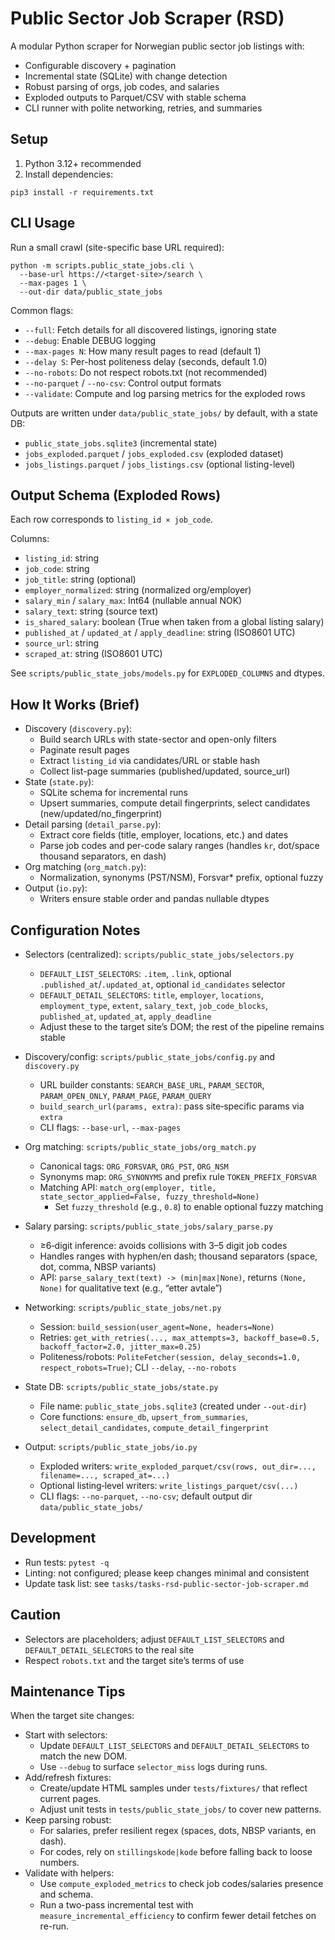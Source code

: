 # Public Sector Job Scraper (RSD)

A modular Python scraper for Norwegian public sector job listings with:
- Configurable discovery + pagination
- Incremental state (SQLite) with change detection
- Robust parsing of orgs, job codes, and salaries
- Exploded outputs to Parquet/CSV with stable schema
- CLI runner with polite networking, retries, and summaries

## Setup

1) Python 3.12+ recommended
2) Install dependencies:

```
pip3 install -r requirements.txt
```

## CLI Usage

Run a small crawl (site-specific base URL required):

```
python -m scripts.public_state_jobs.cli \
  --base-url https://<target-site>/search \
  --max-pages 1 \
  --out-dir data/public_state_jobs
```

Common flags:
- `--full`: Fetch details for all discovered listings, ignoring state
- `--debug`: Enable DEBUG logging
- `--max-pages N`: How many result pages to read (default 1)
- `--delay S`: Per-host politeness delay (seconds, default 1.0)
- `--no-robots`: Do not respect robots.txt (not recommended)
- `--no-parquet` / `--no-csv`: Control output formats
- `--validate`: Compute and log parsing metrics for the exploded rows

Outputs are written under `data/public_state_jobs/` by default, with a state DB:
- `public_state_jobs.sqlite3` (incremental state)
- `jobs_exploded.parquet` / `jobs_exploded.csv` (exploded dataset)
- `jobs_listings.parquet` / `jobs_listings.csv` (optional listing-level)

## Output Schema (Exploded Rows)

Each row corresponds to `listing_id × job_code`.

Columns:
- `listing_id`: string
- `job_code`: string
- `job_title`: string (optional)
- `employer_normalized`: string (normalized org/employer)
- `salary_min` / `salary_max`: Int64 (nullable annual NOK)
- `salary_text`: string (source text)
- `is_shared_salary`: boolean (True when taken from a global listing salary)
- `published_at` / `updated_at` / `apply_deadline`: string (ISO8601 UTC)
- `source_url`: string
- `scraped_at`: string (ISO8601 UTC)

See `scripts/public_state_jobs/models.py` for `EXPLODED_COLUMNS` and dtypes.

## How It Works (Brief)

- Discovery (`discovery.py`):
  - Build search URLs with state-sector and open-only filters
  - Paginate result pages
  - Extract `listing_id` via candidates/URL or stable hash
  - Collect list-page summaries (published/updated, source_url)
- State (`state.py`):
  - SQLite schema for incremental runs
  - Upsert summaries, compute detail fingerprints, select candidates (new/updated/no_fingerprint)
- Detail parsing (`detail_parse.py`):
  - Extract core fields (title, employer, locations, etc.) and dates
  - Parse job codes and per-code salary ranges (handles `kr`, dot/space thousand separators, en dash)
- Org matching (`org_match.py`):
  - Normalization, synonyms (PST/NSM), Forsvar* prefix, optional fuzzy
- Output (`io.py`):
  - Writers ensure stable order and pandas nullable dtypes

## Configuration Notes

- Selectors (centralized): `scripts/public_state_jobs/selectors.py`
  - `DEFAULT_LIST_SELECTORS`: `.item`, `.link`, optional `.published_at`/`.updated_at`, optional `id_candidates` selector
  - `DEFAULT_DETAIL_SELECTORS`: `title`, `employer`, `locations`, `employment_type`, `extent`, `salary_text`, `job_code_blocks`, `published_at`, `updated_at`, `apply_deadline`
  - Adjust these to the target site’s DOM; the rest of the pipeline remains stable

- Discovery/config: `scripts/public_state_jobs/config.py` and `discovery.py`
  - URL builder constants: `SEARCH_BASE_URL`, `PARAM_SECTOR`, `PARAM_OPEN_ONLY`, `PARAM_PAGE`, `PARAM_QUERY`
  - `build_search_url(params, extra)`: pass site‑specific params via `extra`
  - CLI flags: `--base-url`, `--max-pages`

- Org matching: `scripts/public_state_jobs/org_match.py`
  - Canonical tags: `ORG_FORSVAR`, `ORG_PST`, `ORG_NSM`
  - Synonyms map: `ORG_SYNONYMS` and prefix rule `TOKEN_PREFIX_FORSVAR`
  - Matching API: `match_org(employer, title, state_sector_applied=False, fuzzy_threshold=None)`
    - Set `fuzzy_threshold` (e.g., `0.8`) to enable optional fuzzy matching

- Salary parsing: `scripts/public_state_jobs/salary_parse.py`
  - ≥6‑digit inference: avoids collisions with 3–5 digit job codes
  - Handles ranges with hyphen/en dash; thousand separators (space, dot, comma, NBSP variants)
  - API: `parse_salary_text(text) -> (min|max|None)`, returns `(None, None)` for qualitative text (e.g., “etter avtale”)

- Networking: `scripts/public_state_jobs/net.py`
  - Session: `build_session(user_agent=None, headers=None)`
  - Retries: `get_with_retries(..., max_attempts=3, backoff_base=0.5, backoff_factor=2.0, jitter_max=0.25)`
  - Politeness/robots: `PoliteFetcher(session, delay_seconds=1.0, respect_robots=True)`; CLI `--delay`, `--no-robots`

- State DB: `scripts/public_state_jobs/state.py`
  - File name: `public_state_jobs.sqlite3` (created under `--out-dir`)
  - Core functions: `ensure_db`, `upsert_from_summaries`, `select_detail_candidates`, `compute_detail_fingerprint`

- Output: `scripts/public_state_jobs/io.py`
  - Exploded writers: `write_exploded_parquet/csv(rows, out_dir=..., filename=..., scraped_at=...)`
  - Optional listing‑level writers: `write_listings_parquet/csv(...)`
  - CLI flags: `--no-parquet`, `--no-csv`; default output dir `data/public_state_jobs/`

## Development

- Run tests: `pytest -q`
- Linting: not configured; please keep changes minimal and consistent
- Update task list: see `tasks/tasks-rsd-public-sector-job-scraper.md`

## Caution

- Selectors are placeholders; adjust `DEFAULT_LIST_SELECTORS` and `DEFAULT_DETAIL_SELECTORS` to the real site
- Respect `robots.txt` and the target site’s terms of use

## Maintenance Tips

When the target site changes:
- Start with selectors:
  - Update `DEFAULT_LIST_SELECTORS` and `DEFAULT_DETAIL_SELECTORS` to match the new DOM.
  - Use `--debug` to surface `selector_miss` logs during runs.
- Add/refresh fixtures:
  - Create/update HTML samples under `tests/fixtures/` that reflect current pages.
  - Adjust unit tests in `tests/public_state_jobs/` to cover new patterns.
- Keep parsing robust:
  - For salaries, prefer resilient regex (spaces, dots, NBSP variants, en dash).
  - For codes, rely on `stillingskode|kode` before falling back to loose numbers.
- Validate with helpers:
  - Use `compute_exploded_metrics` to check job codes/salaries presence and schema.
  - Run a two-pass incremental test with `measure_incremental_efficiency` to confirm fewer detail fetches on re-run.

